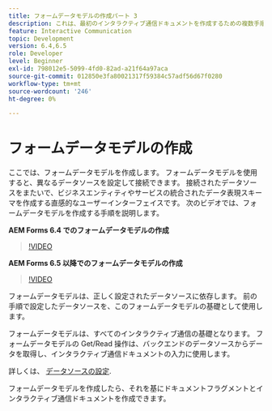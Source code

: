 ```yaml
---
title: フォームデータモデルの作成パート 3
description: これは、最初のインタラクティブ通信ドキュメントを作成するための複数手順のチュートリアルの一部です。 ここでは、フォームデータモデルを作成します。 フォームデータモデルを使用すると、複数の異なるデータソースを設定して接続できます。直感的なユーザーインターフェイスを使用して、接続されたデータソースをまたいでビジネスエンティティやサービスの統合データ表現スキーマを作成できます。
feature: Interactive Communication
topic: Development
version: 6.4,6.5
role: Developer
level: Beginner
exl-id: 798012e5-5099-4fd0-82ad-a21f64a97aca
source-git-commit: 012850e3fa80021317f59384c57adf56d67f0280
workflow-type: tm+mt
source-wordcount: '246'
ht-degree: 0%

---
```


# フォームデータモデルの作成

ここでは、フォームデータモデルを作成します。 フォームデータモデルを使用すると、異なるデータソースを設定して接続できます。 接続されたデータソースをまたいで、ビジネスエンティティやサービスの統合されたデータ表現スキーマを作成する直感的なユーザーインターフェイスです。 次のビデオでは、フォームデータモデルを作成する手順を説明します。

**AEM Forms 6.4 でのフォームデータモデルの作成**

>[!VIDEO](https://video.tv.adobe.com/v/27763/?quality=9&learn=on)

**AEM Forms 6.5 以降でのフォームデータモデルの作成**

>[!VIDEO](https://video.tv.adobe.com/v/27765?quality=9&learn=on)

フォームデータモデルは、正しく設定されたデータソースに依存します。 前の手順で設定したデータソースを、このフォームデータモデルの基礎として使用します。

フォームデータモデルは、すべてのインタラクティブ通信の基礎となります。 フォームデータモデルの Get/Read 操作は、バックエンドのデータソースからデータを取得し、インタラクティブ通信ドキュメントの入力に使用します。

詳しくは、 [データソースの設定](parttwo.md).

フォームデータモデルを作成したら、それを基にドキュメントフラグメントとインタラクティブ通信ドキュメントを作成できます。
